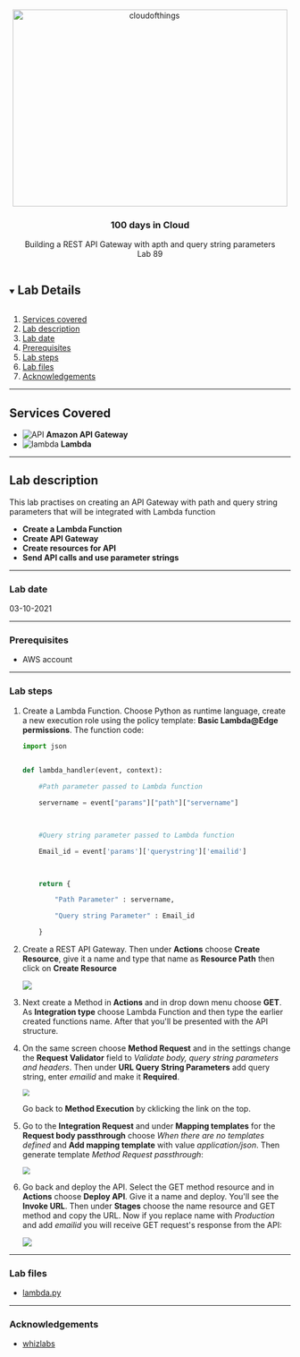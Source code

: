 <br />

<p align="center">
  <a href="img/">
    <img src="img/diagram.png" alt="cloudofthings" width="492" height="352">
  </a>



  <h3 align="center">100 days in Cloud</h3>

  <p align="center">
    Building a REST API Gateway with apth and query string parameters
    <br />
    Lab 89
    <br />
  </p>





</p>

<details open="open">
  <summary><h2 style="display: inline-block">Lab Details</h2></summary>
  <ol>
    <li><a href="#services-covered">Services covered</a>
    <li><a href="#lab-description">Lab description</a></li>
    </li>
    <li><a href="#lab-date">Lab date</a></li>
    <li><a href="#prerequisites">Prerequisites</a></li>    
    <li><a href="#lab-steps">Lab steps</a></li>
    <li><a href="#lab-files">Lab files</a></li>
    <li><a href="#acknowledgements">Acknowledgements</a></li>
  </ol>
</details>

---

## Services Covered
*  ![API](images\Api_Gateway.png) **Amazon API Gateway**
*  ![lambda](images/AWS_Lambda.png) **Lambda**

---

## Lab description
This lab practises on creating an API Gateway with path and query string parameters that will be integrated with Lambda function

* **Create a Lambda Function**
* **Create API Gateway**
* **Create resources for API**
* **Send API calls and use parameter strings**

---

### Lab date
03-10-2021

---

### Prerequisites
* AWS account

---

### Lab steps
1. Create a Lambda Function. Choose Python as runtime language, create a new execution role using the policy template: **Basic Lambda@Edge permissions**. The function code:

   ```python
   import json
   
    
   def lambda_handler(event, context):
   
       #Path parameter passed to Lambda function
   
       servername = event["params"]["path"]["servername"]
   
       
   
       #Query string parameter passed to Lambda function
   
       Email_id = event['params']['querystring']['emailid']
   
       
   
       return {
   
           "Path Parameter" : servername,
   
           "Query string Parameter" : Email_id
   
       }
   ```

2. Create a REST API Gateway. Then under **Actions** choose **Create Resource**, give it a name and type that name as **Resource Path** then click on **Create Resource**

   ![](img/apiresource.png)

3. Next create a Method in **Actions** and in drop down menu choose **GET**. As **Integration type** choose Lambda Function and then type the earlier created functions name. After that you'll be presented with the API structure.

4. On the same screen choose **Method Request** and in the settings change the **Request Validator** field to _Validate body, query string parameters and headers_. Then under **URL Query String Parameters** add query string, enter *emailid* and make it **Required**. 

   <img src="img/apimethod.png" style="zoom:75%;" />

   Go back to **Method Execution** by cklicking the link on the top.

5. Go to the **Integration Request** and under **Mapping templates** for the **Request body passthrough** choose *When there are no templates defined* and **Add mapping template** with value *application/json*. Then generate template *Method Request passthrough*:

   <img src="img/mappingtemplates.png" style="zoom:80%;" />

6. Go back and deploy the API. Select the GET method resource and in **Actions** choose **Deploy API**. Give it a name and deploy. You'll see the **Invoke URL**. Then under **Stages** choose the name resource and GET method and copy the URL. Now if you replace name with *Production* and add *emailid* you will receive GET request's response from the API:

   ![](C:\Users\lesze\OneDrive\Documents\AWS\100-Days-in-Cloud\100-Days-in-Cloud\Labs\89-API-Gateway-with-parameters\img\apiresponse.png)

---
### Lab files

* [lambda.py]()

---

### Acknowledgements
* [whizlabs](https://play.whizlabs.com/site/task_details?lab_type=1&task_id=157&quest_id=36)

